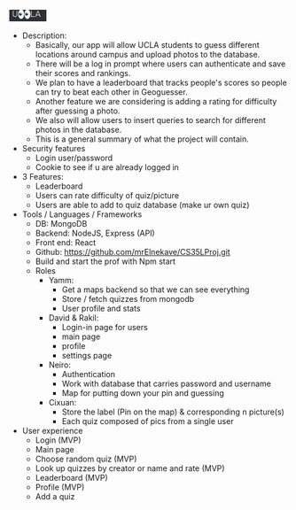 ![](./Photos-001/image.png)
* Description:
   * Basically, our app will allow UCLA students to guess different locations around campus and upload photos to the database. 
   * There will be a log in prompt where users can authenticate and save their scores and rankings.
   * We plan to have a leaderboard that tracks people's scores so people can try to beat each other in Geoguesser.
   * Another feature we are considering is adding a rating for difficulty after guessing a photo. 
   * We also will allow users to insert queries to search for different photos in the database.
   * This is a general summary of what the project will contain.
 * Security features
   * Login user/password
   * Cookie to see if u are already logged in
 * 3 Features: 
   * Leaderboard
   * Users can rate difficulty of quiz/picture
   * Users are able to add to quiz database (make ur own quiz)
 * Tools / Languages / Frameworks
   * DB: MongoDB
   * Backend: NodeJS, Express (API)
   * Front end: React
   * Github: https://github.com/mrElnekave/CS35LProj.git
   * Build and start the prof with Npm start
   * Roles
     * Yamm:
       * Get a maps backend so that we can see everything
       * Store / fetch quizzes from mongodb
       * User profile and stats
     * David & Rakil: 
       * Login-in page for users
       * main page 
       * profile
       * settings page 
     * Neiro:
       * Authentication
       * Work with database that carries password and username
       * Map for putting down your pin and guessing
     * Cixuan:
       * Store the label (Pin on the map) & corresponding n picture(s)
       * Each quiz composed of pics from a single user
 * User experience
   * Login (MVP)
   * Main page
   * Choose random quiz (MVP)
   * Look up quizzes by creator or name and rate (MVP)
   * Leaderboard (MVP)
   * Profile (MVP)
   * Add a quiz 